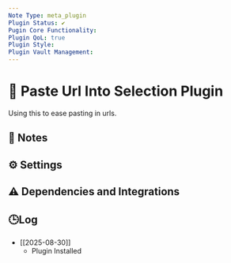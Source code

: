 ```yaml
---
Note Type: meta_plugin
Plugin Status: ✔️
Pugin Core Functionality:
Plugin QoL: true
Plugin Style:
Plugin Vault Management:
---
```

# 🔌 Paste Url Into Selection Plugin

Using this to ease pasting in urls.

## 📝 Notes

## ⚙️ Settings

## ⚠️ Dependencies and Integrations

## 🕒Log

- [[2025-08-30]]
	- Plugin Installed
